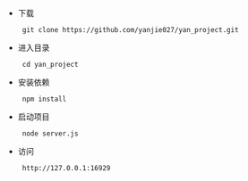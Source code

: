 * 下载
    ```
     git clone https://github.com/yanjie027/yan_project.git
    ```
* 进入目录
    ```
     cd yan_project
    ```
* 安装依赖
    ```
     npm install
    ```
* 启动项目
    ```
     node server.js
    ```
* 访问
    ```
     http://127.0.0.1:16929
    ```

